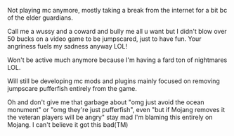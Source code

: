 Not playing mc anymore, mostly taking a break from the internet for a bit bc of the elder guardians.  
  
Call me a wussy and a coward and bully me all u want but I didn't blow over 50 bucks on a video game to be jumpscared, just to have fun. Your angriness fuels my sadness anyway LOL!
       
Won't be active much anymore because I'm having a fard ton of nightmares LOL.
  
Will still be developing mc mods and plugins mainly focused on removing jumpscare pufferfish entirely from the game.            

Oh and don't give me that garbage about "omg just avoid the ocean monument" or "omg they're just pufferfish", even "but if Mojang removes it the veteran players will be angry" stay mad I'm blaming this entirely on Mojang. I can't believe it got this bad(TM)  
  

